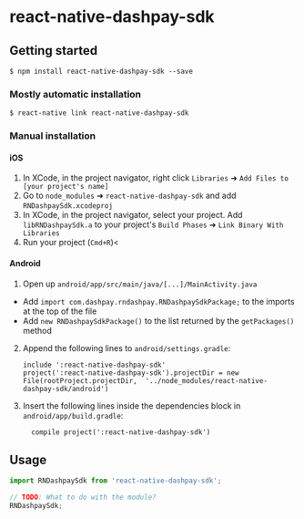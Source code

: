 
# react-native-dashpay-sdk

## Getting started

`$ npm install react-native-dashpay-sdk --save`

### Mostly automatic installation

`$ react-native link react-native-dashpay-sdk`

### Manual installation


#### iOS

1. In XCode, in the project navigator, right click `Libraries` ➜ `Add Files to [your project's name]`
2. Go to `node_modules` ➜ `react-native-dashpay-sdk` and add `RNDashpaySdk.xcodeproj`
3. In XCode, in the project navigator, select your project. Add `libRNDashpaySdk.a` to your project's `Build Phases` ➜ `Link Binary With Libraries`
4. Run your project (`Cmd+R`)<

#### Android

1. Open up `android/app/src/main/java/[...]/MainActivity.java`
  - Add `import com.dashpay.rndashpay.RNDashpaySdkPackage;` to the imports at the top of the file
  - Add `new RNDashpaySdkPackage()` to the list returned by the `getPackages()` method
2. Append the following lines to `android/settings.gradle`:
  	```
  	include ':react-native-dashpay-sdk'
  	project(':react-native-dashpay-sdk').projectDir = new File(rootProject.projectDir, 	'../node_modules/react-native-dashpay-sdk/android')
  	```
3. Insert the following lines inside the dependencies block in `android/app/build.gradle`:
  	```
      compile project(':react-native-dashpay-sdk')
  	```


## Usage
```javascript
import RNDashpaySdk from 'react-native-dashpay-sdk';

// TODO: What to do with the module?
RNDashpaySdk;
```
  